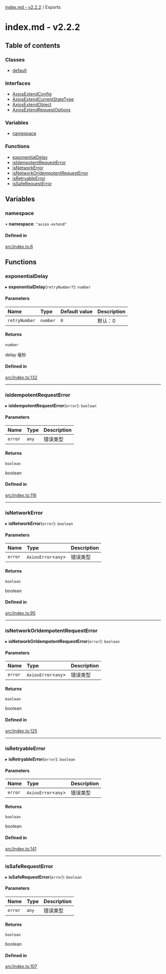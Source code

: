 [index.md - v2.2.2](README.md) / Exports

# index.md - v2.2.2

## Table of contents

### Classes

-   [default](classes/default.md)

### Interfaces

-   [AxiosExtendConfig](interfaces/AxiosExtendConfig.md)
-   [AxiosExtendCurrentStateType](interfaces/AxiosExtendCurrentStateType.md)
-   [AxiosExtendObject](interfaces/AxiosExtendObject.md)
-   [AxiosExtendRequestOptions](interfaces/AxiosExtendRequestOptions.md)

### Variables

-   [namespace](modules.md#namespace)

### Functions

-   [exponentialDelay](modules.md#exponentialdelay)
-   [isIdempotentRequestError](modules.md#isidempotentrequesterror)
-   [isNetworkError](modules.md#isnetworkerror)
-   [isNetworkOrIdempotentRequestError](modules.md#isnetworkoridempotentrequesterror)
-   [isRetryableError](modules.md#isretryableerror)
-   [isSafeRequestError](modules.md#issaferequesterror)

## Variables

### namespace

• **namespace**: `"axios-extend"`

#### Defined in

[src/index.ts:6](https://github.com/saqqdy/axios-ex/blob/d37f87a/src/index.ts#L6)

## Functions

### exponentialDelay

▸ **exponentialDelay**(`retryNumber?`): `number`

#### Parameters

| Name          | Type     | Default value | Description |
| :------------ | :------- | :------------ | :---------- |
| `retryNumber` | `number` | `0`           | 默认：0     |

#### Returns

`number`

delay 毫秒

#### Defined in

[src/index.ts:132](https://github.com/saqqdy/axios-ex/blob/d37f87a/src/index.ts#L132)

---

### isIdempotentRequestError

▸ **isIdempotentRequestError**(`error`): `boolean`

#### Parameters

| Name    | Type  | Description |
| :------ | :---- | :---------- |
| `error` | `any` | 错误类型    |

#### Returns

`boolean`

boolean

#### Defined in

[src/index.ts:116](https://github.com/saqqdy/axios-ex/blob/d37f87a/src/index.ts#L116)

---

### isNetworkError

▸ **isNetworkError**(`error`): `boolean`

#### Parameters

| Name    | Type                 | Description |
| :------ | :------------------- | :---------- |
| `error` | `AxiosError`<`any`\> | 错误类型    |

#### Returns

`boolean`

boolean

#### Defined in

[src/index.ts:95](https://github.com/saqqdy/axios-ex/blob/d37f87a/src/index.ts#L95)

---

### isNetworkOrIdempotentRequestError

▸ **isNetworkOrIdempotentRequestError**(`error`): `boolean`

#### Parameters

| Name    | Type                 | Description |
| :------ | :------------------- | :---------- |
| `error` | `AxiosError`<`any`\> | 错误类型    |

#### Returns

`boolean`

boolean

#### Defined in

[src/index.ts:125](https://github.com/saqqdy/axios-ex/blob/d37f87a/src/index.ts#L125)

---

### isRetryableError

▸ **isRetryableError**(`error`): `boolean`

#### Parameters

| Name    | Type                 | Description |
| :------ | :------------------- | :---------- |
| `error` | `AxiosError`<`any`\> | 错误类型    |

#### Returns

`boolean`

boolean

#### Defined in

[src/index.ts:141](https://github.com/saqqdy/axios-ex/blob/d37f87a/src/index.ts#L141)

---

### isSafeRequestError

▸ **isSafeRequestError**(`error`): `boolean`

#### Parameters

| Name    | Type  | Description |
| :------ | :---- | :---------- |
| `error` | `any` | 错误类型    |

#### Returns

`boolean`

boolean

#### Defined in

[src/index.ts:107](https://github.com/saqqdy/axios-ex/blob/d37f87a/src/index.ts#L107)
